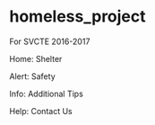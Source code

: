 # homeless_project
For SVCTE 2016-2017

Home: Shelter

Alert: Safety

Info: Additional Tips

Help: Contact Us
